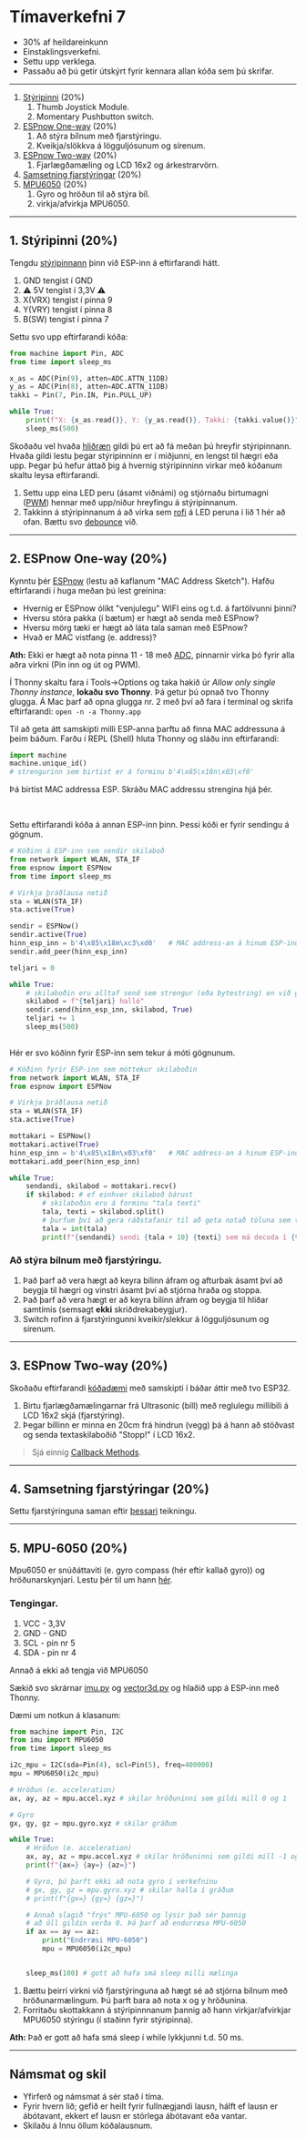 # Tímaverkefni 7 

- 30% af heildareinkunn
- Einstaklingsverkefni.
- Settu upp verklega.
- Passaðu að þú getir útskýrt fyrir kennara allan kóða sem þú skrifar.

---

1. [Stýripinni](#1-stýripinni-20) (20%)
    1. Thumb Joystick Module.
    1. Momentary Pushbutton switch.
1. [ESPnow One-way](#2-espnow-one-way-20) (20%) 
    1. Að stýra bílnum með fjarstýringu.
    1. Kveikja/slökkva á lögguljósunum og sírenum.
1. [ESPnow Two-way](#3-espnow-two-way-20) (20%)
    1. Fjarlægðamæling og LCD 16x2 og árkestrarvörn.
1. [Samsetning fjarstýringar](#4-samsetning-fjarstýringar-20) (20%)
1. [MPU6050](#5-mpu-6050-20) (20%)
    1. Gyro og hröðun til að stýra bíl.
    1. virkja/afvirkja MPU6050.

---

## 1. Stýripinni (20%)

Tengdu [stýripinnann](https://lastminuteengineers.com/joystick-interfacing-arduino-processing/) þinn við ESP-inn á eftirfarandi hátt.
1. GND tengist í GND
2. :warning: 5V tengist í 3,3V :warning:
3. X(VRX) tengist í pinna 9
4. Y(VRY) tengist í pinna 8
5. B(SW) tengist í pinna 7

Settu svo upp eftirfarandi kóða:
```python
from machine import Pin, ADC
from time import sleep_ms

x_as = ADC(Pin(9), atten=ADC.ATTN_11DB)
y_as = ADC(Pin(8), atten=ADC.ATTN_11DB)
takki = Pin(7, Pin.IN, Pin.PULL_UP)

while True:
    print(f"X: {x_as.read()}, Y: {y_as.read()}, Takki: {takki.value()}")
    sleep_ms(500)
```

Skoðaðu vel hvaða [hliðræn](https://github.com/VESM2VT/ESP32/blob/main/kennsluefni/analog.md#lesi%C3%B0-fr%C3%A1-pinna) gildi þú ert að fá meðan þú hreyfir stýripinnann. Hvaða gildi lestu þegar stýripinninn er í miðjunni, en lengst til hægri eða upp. Þegar þú hefur áttað þig á hvernig stýripinninn virkar með kóðanum skaltu leysa eftirfarandi.

1. Settu upp eina LED peru (ásamt viðnámi) og stjórnaðu birtumagni ([PWM](https://github.com/VESM2VT/ESP32/blob/main/kennsluefni/analog.md#skrifað-á-pinna)) hennar með upp/niður hreyfingu á stýripinnanum. 
1. Takkinn á stýripinnanum á að virka sem [rofi](https://github.com/VESM2VT/ESP32/blob/main/kennsluefni/digital.md#rofar) á LED peruna í lið 1 hér að ofan. Bættu svo [debounce](https://github.com/VESM2VT/ESP32/blob/main/kennsluefni/digital.md#debounce) við.

---

## 2. ESPnow One-way (20%)

Kynntu þér [ESPnow](https://dronebotworkshop.com/esp-now/) (lestu að kaflanum "MAC Address Sketch"). Hafðu eftirfarandi í huga meðan þú lest greinina:
- Hvernig er ESPnow ólíkt "venjulegu" WIFI eins og t.d. á fartölvunni þinni?
- Hversu stóra pakka (í bætum) er hægt að senda með ESPnow?
- Hversu mörg tæki er hægt að láta tala saman með ESPnow?
- Hvað er MAC vistfang (e. address)?

**Ath:** Ekki er hægt að nota pinna 11 - 18 með [ADC](https://github.com/VESM2VT/ESP32/blob/main/kennsluefni/analog.md#lesið-frá-pinna), pinnarnir virka þó fyrir alla aðra virkni (Pin inn og út og PWM).

Í Thonny skaltu fara í Tools->Options og taka hakið úr *Allow only single Thonny instance*, **lokaðu svo Thonny**. Þá getur þú opnað tvo Thonny glugga. Á Mac þarf að opna glugga nr. 2 með því að fara í terminal og skrifa eftirfarandi: `open -n -a Thonny.app`

Til að geta átt samskipti milli ESP-anna þarftu að finna MAC addressuna á þeim báðum. Farðu í REPL (Shell) hluta Thonny og sláðu inn eftirfarandi:
```python
import machine
machine.unique_id()
# strengurinn sem birtist er á forminu b'4\x85\x18n\x03\xf0'
```
Þá birtist MAC addressa ESP. Skráðu MAC addressu strengina hjá þér.

<br>

Settu eftirfarandi kóða á annan ESP-inn þinn. Þessi kóði er fyrir sendingu á gögnum.
```python
# Kóðinn á ESP-inn sem sendir skilaboð
from network import WLAN, STA_IF
from espnow import ESPNow
from time import sleep_ms

# Virkja þráðlausa netið
sta = WLAN(STA_IF)
sta.active(True)

sendir = ESPNow()
sendir.active(True)
hinn_esp_inn = b'4\x85\x18m\xc3\xd0'   # MAC address-an á hinum ESP-inum (móttakaranum)
sendir.add_peer(hinn_esp_inn)

teljari = 0

while True:
    # skilaboðin eru alltaf send sem strengur (eða bytestring) en við getum notum streng í þessum áfanga
    skilabod = f"{teljari} halló"
    sendir.send(hinn_esp_inn, skilabod, True)
    teljari += 1
    sleep_ms(500)
  
```
Hér er svo kóðinn fyrir ESP-inn sem tekur á móti gögnunum.

```python
# Kóðinn fyrir ESP-inn sem móttekur skilaboðin
from network import WLAN, STA_IF
from espnow import ESPNow

# Virkja þráðlausa netið
sta = WLAN(STA_IF)
sta.active(True)

mottakari = ESPNow()
mottakari.active(True)
hinn_esp_inn = b'4\x85\x18n\x03\xf0'   # MAC address-an á hinum ESP-inum (sendananum)
mottakari.add_peer(hinn_esp_inn)

while True:
    sendandi, skilabod = mottakari.recv()
    if skilabod: # ef einhver skilaboð bárust
        # skilaboðin eru á forminu "tala texti"
        tala, texti = skilabod.split()
        # þurfum því að gera ráðstafanir til að geta notað töluna sem tölu
        tala = int(tala)
        print(f"{sendandi} sendi {tala + 10} {texti} sem má decoda í {texti.decode()}" )
```
<!--
        # breytum bytestring í string (decode message)
        skilabod = skilabod.decode()  
        print(f"{sendandi} sendi {tala} {texti}" )
-->

### Að stýra bílnum með fjarstýringu.
1. Það þarf að vera hægt að keyra bílinn áfram og afturbak ásamt því að beygja til hægri og vinstri ásamt því að stjórna hraða og stoppa.
1. Það þarf að vera hægt er að keyra bílinn áfram og beygja til hliðar samtímis (semsagt **ekki** skriðdrekabeygjur).
1. Switch rofinn á fjarstýringunni kveikir/slekkur á lögguljósunum og sírenum.

<!--
### Að senda tvö gildi
1. Breyttu kóðanum hér fyrir ofan þannig að sendandinn sendir tvær handahófsvaldar (e. random) heiltölur á bilinu 1 til 100. Móttakarinn tekur svo við þeim, birtir báðar tölurnar, leggur þær saman og birtir niðurstöðuna (print).
-->

---

## 3. ESPnow Two-way (20%)

Skoðaðu eftirfarandi [kóðadæmi](https://github.com/VESM3/IOT/tree/main/Kodi/ESPNow) með samskipti í báðar áttir með tvo ESP32. 

1. Birtu fjarlægðamælingarnar frá Ultrasonic (bíll) með reglulegu millibili á LCD 16x2 skjá (fjarstýring). 
1. Þegar bíllinn er minna en 20cm frá hindrun (vegg) þá á hann að stöðvast og senda textaskilaboðið "Stopp!" í LCD 16x2. 

> Sjá einnig [Callback Methods](https://docs.micropython.org/en/latest/library/espnow.html#callback-methods).

---

## 4. Samsetning fjarstýringar (20%)

Settu fjarstýringuna saman eftir [þessari](https://github.com/VESM2VT/ESP32/blob/main/myndir/fjarstyring_v24_draft.png) teikningu.

---

## 5. MPU-6050 (20%)

Mpu6050 er snúðáttaviti (e. gyro compass (hér eftir kallað gyro)) og hröðunarskynjari. Lestu þér til um hann [hér](https://www.electronicwings.com/sensors-modules/mpu6050-gyroscope-accelerometer-temperature-sensor-module).

### Tengingar.
1. VCC - 3,3V
2. GND - GND
3. SCL - pin nr 5
4. SDA - pin nr 4

Annað á ekki að tengja við MPU6050

Sækið svo skrárnar [imu.py](https://github.com/micropython-IMU/micropython-mpu9x50/blob/master/imu.py) og [vector3d.py](https://github.com/micropython-IMU/micropython-mpu9x50/blob/master/vector3d.py) og hlaðið upp á ESP-inn með Thonny.


Dæmi um notkun á klasanum:
```python
from machine import Pin, I2C
from imu import MPU6050
from time import sleep_ms

i2c_mpu = I2C(sda=Pin(4), scl=Pin(5), freq=400000)
mpu = MPU6050(i2c_mpu)

# Hröðun (e. acceleration)
ax, ay, az = mpu.accel.xyz # skilar hröðuninni sem gildi mill 0 og 1

# Gyro
gx, gy, gz = mpu.gyro.xyz # skilar gráðum

while True:
    # Hröðun (e. acceleration)
    ax, ay, az = mpu.accel.xyz # skilar hröðuninni sem gildi mill -1 og 1
    print(f"{ax=} {ay=} {az=}")

    # Gyro, þú þarft ekki að nota gyro í verkefninu
    # gx, gy, gz = mpu.gyro.xyz # skilar halla í gráðum
    # print(f"{gx=} {gy=} {gz=}")

    # Annað slagið "frýs" MPU-6050 og lýsir það sér þannig 
    # að öll gildin verða 0. Þá þarf að endurræsa MPU-6050
    if ax == ay == az:
        print("Endrræsi MPU-6050")
        mpu = MPU6050(i2c_mpu)


    sleep_ms(100) # gott að hafa smá sleep milli mælinga
```

1. Bættu þeirri virkni við fjarstýringuna að hægt sé að stjórna bílnum með hröðunarmælingum. Þú þarft bara að nota x og y hröðunina. 
1. Forritaðu skottakkann á stýripinnnanum þannig að hann virkjar/afvirkjar MPU6050 stýringu (í staðinn fyrir stýripinna).

**Ath:** Það er gott að hafa smá sleep í while lykkjunni t.d. 50 ms.

<!--  Bættu við breytingunum á gildunum sem sýnd var í greininni sem þú last um MPU6050. -->

---

## Námsmat og skil
- Yfirferð og námsmat á sér stað í tíma. 
- Fyrir hvern lið; gefið er heilt fyrir fullnægjandi lausn, hálft ef lausn er ábótavant, ekkert ef lausn er stórlega ábótavant eða vantar. 
- Skilaðu á Innu öllum kóðalausnum.
